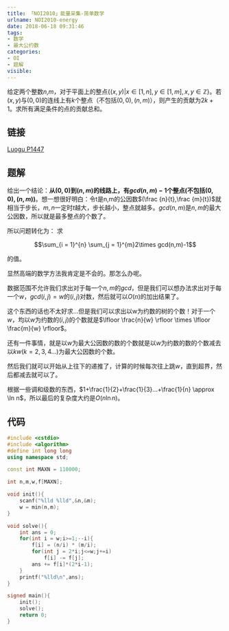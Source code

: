 ```yaml
---
title: 「NOI2010」能量采集-简单数学
urlname: NOI2010-energy
date: 2018-06-18 09:31:46
tags:
- 数学
- 最大公约数
categories: 
- OI
- 题解
visible:
---
```


给定两个整数$n$,$m$，对于平面上的整点$\{(x,y)|x \in [1,n],y \in [1,m],x,y \in \mathbb Z\}$。若$(x,y)$与$(0,0)$的连线上有$k$个整点（不包括$(0,0),(n,m)$），则产生的贡献为$2k+1$。求所有满足条件的点的贡献总和。

<!-- more -->

## 链接

[Luogu P1447](https://www.luogu.org/problemnew/show/P1447)

## 题解

给出一个结论：**从$(0,0)$到$(n,m)$的线路上，有$gcd(n,m)-1$个整点(不包括$(0,0),(n,m)$)**。想一想很好明白：令t是n,m的公因数$(\frac {n}{t},\frac {m}{t})$就相当于步长，$m,n$一定时$t$越大，步长越小，整点就越多。$gcd(n,m)$是$n,m$的最大公因数，所以就是最多整点的个数了。

所以问题转化为：
求

$$\sum_{i = 1}^{n} \sum_{j = 1}^{m}2\times gcd(n,m)-1$$

的值。

显然高端的数学方法我肯定是不会的。那怎么办呢。

数据范围不允许我们求出对于每一个$n,m$的$gcd$，但是我们可以想办法求出对于每一个$w$，$gcd(i,j) = w$的$(i,j)$对数，然后就可以$O(n)$的加出结果了。

这个东西的话也不太好求...但是我们可以求出以w为约数的树的个数！对于一个$w$，均以$w$为约数的$(i,j)$的个数就是$\lfloor \frac{n}{w} \rfloor \times \lfloor \frac{m}{w} \rfloor$。

还有一件事情，就是以$w$为最大公因数的数的个数就是以$w$为约数的数的个数减去以$kw(k = 2,3,4...)$为最大公因数的个数。

然后我们就可以开始从上往下的递推了，计算的时候每次往上跳$w$，直到超界，然后都减去就可以了。

根据一些调和级数的东西，$1+\frac{1}{2}+\frac{1}{3}...+\frac{1}{n} \approx \ln n$，所以最后的复杂度大约是$O(n \ln n)$。

## 代码


```cpp
#include <cstdio>
#include <algorithm>
#define int long long
using namespace std;

const int MAXN = 110000;

int n,m,w,f[MAXN];

void init(){
    scanf("%lld %lld",&n,&m);
    w = min(n,m);
}

void solve(){
    int ans = 0;
    for(int i = w;i>=1;--i){
        f[i] = (n/i) * (m/i);
        for(int j = 2*i;j<=w;j+=i)
            f[i] -= f[j];
        ans += f[i]*(2*i-1);
    }
    printf("%lld\n",ans);
}

signed main(){
    init();
    solve();
    return 0;
}
```

